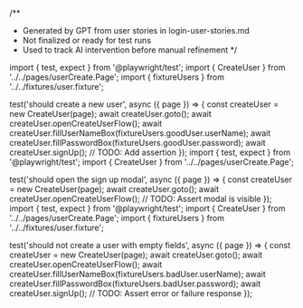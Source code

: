 /**
 * Generated by GPT from user stories in login-user-stories.md
 * Not finalized or ready for test runs
 * Used to track AI intervention before manual refinement
 */


import { test, expect } from '@playwright/test';
import { CreateUser } from '../../pages/userCreate.Page';
import { fixtureUsers } from '../../fixtures/user.fixture';

test('should create a new user', async ({ page }) => {
  const createUser = new CreateUser(page);
  await createUser.goto();
  await createUser.openCreateUserFlow();
  await createUser.fillUserNameBox(fixtureUsers.goodUser.userName);
  await createUser.fillPasswordBox(fixtureUsers.goodUser.password);
  await createUser.signUp();
  // TODO: Add assertion
});
import { test, expect } from '@playwright/test';
import { CreateUser } from '../../pages/userCreate.Page';

test('should open the sign up modal', async ({ page }) => {
  const createUser = new CreateUser(page);
  await createUser.goto();
  await createUser.openCreateUserFlow();
  // TODO: Assert modal is visible
});
import { test, expect } from '@playwright/test';
import { CreateUser } from '../../pages/userCreate.Page';
import { fixtureUsers } from '../../fixtures/user.fixture';

test('should not create a user with empty fields', async ({ page }) => {
  const createUser = new CreateUser(page);
  await createUser.goto();
  await createUser.openCreateUserFlow();
  await createUser.fillUserNameBox(fixtureUsers.badUser.userName);
  await createUser.fillPasswordBox(fixtureUsers.badUser.password);
  await createUser.signUp();
  // TODO: Assert error or failure response
});
